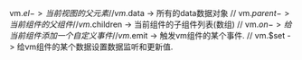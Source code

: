 vm.$el -> 当前视图的父元素
//		vm.$data -> 所有的data数据对象
//		vm.$parent -> 当前组件的父组件
//		vm.$children -> 当前组件的子组件列表(数组)
//		vm.$on -> 给当前组件添加一个自定义事件
//		vm.$emit -> 触发vm组件的某个事件.
//		vm.$set -> 给vm组件的某个数据设置数据监听和更新值.